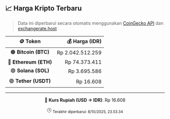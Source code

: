 

<!-- HARGA_KRIPTO -->
## 📈 Harga Kripto Terbaru

> Data ini diperbarui secara otomatis menggunakan [CoinGecko API](https://www.coingecko.com/) dan [exchangerate.host](https://exchangerate.host/)

<div align="center">

| 🪙 Token | 💰 Harga (IDR) |
|:------:|---------------:|
| 🟠 **Bitcoin (BTC)**   | Rp 2.042.512.259 |
| 🔵 **Ethereum (ETH)**  | Rp 74.373.411 |
| 🟣 **Solana (SOL)**    | Rp 3.695.586 |
| 🟢 **Tether (USDT)**   | Rp 16.608 |

---

💱 **Kurs Rupiah (USD → IDR)**: Rp 16.608

🕒 <sub>Terakhir diperbarui: 8/10/2025, 23.53.34</sub>

</div>
<!-- /HARGA_KRIPTO -->